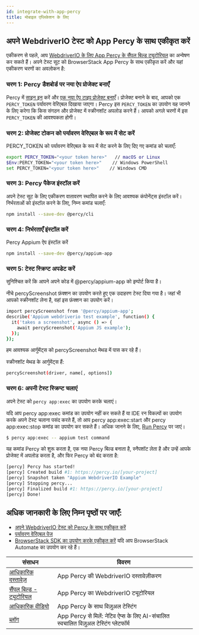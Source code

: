 ```yaml
---
id: integrate-with-app-percy
title: मोबाइल एप्लिकेशन के लिए
---
```


## अपने WebdriverIO टेस्ट को App Percy के साथ एकीकृत करें

एकीकरण से पहले, आप [WebdriverIO के लिए App Percy के सैंपल बिल्ड ट्यूटोरियल](https://www.browserstack.com/docs/app-percy/sample-build/webdriverio-javascript/?utm_source=webdriverio&utm_medium=partnered&utm_campaign=documentation) का अन्वेषण कर सकते हैं।
अपने टेस्ट सूट को BrowserStack App Percy के साथ एकीकृत करें और यहां एकीकरण चरणों का अवलोकन है:

### चरण 1: Percy डैशबोर्ड पर नया ऐप प्रोजेक्ट बनाएँ

Percy में [साइन इन](https://percy.io/signup/?utm_source=webdriverio&utm_medium=partnered&utm_campaign=documentation) करें और [एक नया ऐप टाइप प्रोजेक्ट बनाएँ](https://www.browserstack.com/docs/app-percy/get-started/create-project/?utm_source=webdriverio&utm_medium=partnered&utm_campaign=documentation)। प्रोजेक्ट बनाने के बाद, आपको एक `PERCY_TOKEN` पर्यावरण वेरिएबल दिखाया जाएगा। Percy इस `PERCY_TOKEN` का उपयोग यह जानने के लिए करेगा कि किस संगठन और प्रोजेक्ट में स्क्रीनशॉट अपलोड करने हैं। आपको अगले चरणों में इस `PERCY_TOKEN` की आवश्यकता होगी।

### चरण 2: प्रोजेक्ट टोकन को पर्यावरण वेरिएबल के रूप में सेट करें

PERCY_TOKEN को पर्यावरण वेरिएबल के रूप में सेट करने के लिए दिए गए कमांड को चलाएँ:

```sh
export PERCY_TOKEN="<your token here>"   // macOS or Linux
$Env:PERCY_TOKEN="<your token here>"    // Windows PowerShell
set PERCY_TOKEN="<your token here>"    // Windows CMD
```

### चरण 3: Percy पैकेज इंस्टॉल करें

अपने टेस्ट सूट के लिए एकीकरण वातावरण स्थापित करने के लिए आवश्यक कंपोनेंट्स इंस्टॉल करें।
निर्भरताओं को इंस्टॉल करने के लिए, निम्न कमांड चलाएँ:

```sh
npm install --save-dev @percy/cli
```

### चरण 4: निर्भरताएँ इंस्टॉल करें

Percy Appium ऐप इंस्टॉल करें

```sh
npm install --save-dev @percy/appium-app
```

### चरण 5: टेस्ट स्क्रिप्ट अपडेट करें
सुनिश्चित करें कि आपने अपने कोड में @percy/appium-app को इम्पोर्ट किया है।

नीचे percyScreenshot फ़ंक्शन का उपयोग करते हुए एक उदाहरण टेस्ट दिया गया है। जहां भी आपको स्क्रीनशॉट लेना है, वहां इस फ़ंक्शन का उपयोग करें।

```sh
import percyScreenshot from '@percy/appium-app';
describe('Appium webdriverio test example', function() {
  it('takes a screenshot', async () => {
    await percyScreenshot('Appium JS example');
  });
});
```
हम आवश्यक आर्गुमेंट्स को percyScreenshot मेथड में पास कर रहे हैं।

स्क्रीनशॉट मेथड के आर्गुमेंट्स हैं:

```sh
percyScreenshot(driver, name[, options])
```
### चरण 6: अपनी टेस्ट स्क्रिप्ट चलाएं

अपने टेस्ट को `percy app:exec` का उपयोग करके चलाएं।

यदि आप percy app:exec कमांड का उपयोग नहीं कर सकते हैं या IDE रन विकल्पों का उपयोग करके अपने टेस्ट चलाना पसंद करते हैं, तो आप percy app:exec:start और percy app:exec:stop कमांड का उपयोग कर सकते हैं। अधिक जानने के लिए, [Run Percy](https://www.browserstack.com/docs/app-percy/references/commands/?utm_source=webdriverio&utm_medium=partnered&utm_campaign=documentation) पर जाएं।

```sh
$ percy app:exec -- appium test command
```
यह कमांड Percy को शुरू करता है, एक नया Percy बिल्ड बनाता है, स्नैपशॉट लेता है और उन्हें आपके प्रोजेक्ट में अपलोड करता है, और फिर Percy को बंद करता है:


```sh
[percy] Percy has started!
[percy] Created build #1: https://percy.io/[your-project]
[percy] Snapshot taken "Appium WebdriverIO Example"
[percy] Stopping percy...
[percy] Finalized build #1: https://percy.io/[your-project]
[percy] Done!
```

## अधिक जानकारी के लिए निम्न पृष्ठों पर जाएँ:
- [अपने WebdriverIO टेस्ट को Percy के साथ एकीकृत करें](https://www.browserstack.com/docs/app-percy/integrate/webdriverio-javascript/?utm_source=webdriverio&utm_medium=partnered&utm_campaign=documentation)
- [पर्यावरण वेरिएबल पेज](https://www.browserstack.com/docs/app-percy/get-started/set-env-var/?utm_source=webdriverio&utm_medium=partnered&utm_campaign=documentation)
- [BrowserStack SDK का उपयोग करके एकीकृत करें](https://www.browserstack.com/docs/app-percy/integrate-bstack-sdk/webdriverio/?utm_source=webdriverio&utm_medium=partnered&utm_campaign=documentation) यदि आप BrowserStack Automate का उपयोग कर रहे हैं।


| संसाधन                                                                                                                                                            | विवरण                       |
|---------------------------------------------------------------------------------------------------------------------------------------------------------------------|-----------------------------------|
| [आधिकारिक दस्तावेज़](https://www.browserstack.com/docs/app-percy/integrate/webdriverio-javascript/?utm_source=webdriverio&utm_medium=partnered&utm_campaign=documentation)             | App Percy की WebdriverIO दस्तावेज़ीकरण |
| [सैंपल बिल्ड - ट्यूटोरियल](https://www.browserstack.com/docs/app-percy/sample-build/webdriverio-javascript/?utm_source=webdriverio&utm_medium=partnered&utm_campaign=documentation) | App Percy का WebdriverIO ट्यूटोरियल      |
| [आधिकारिक वीडियो](https://youtu.be/a4I_RGFdwvc/?utm_source=webdriverio&utm_medium=partnered&utm_campaign=documentation)                                              | App Percy के साथ विज़ुअल टेस्टिंग         |
| [ब्लॉग](https://www.browserstack.com/blog/product-launch-app-percy/?utm_source=webdriverio&utm_medium=partnered&utm_campaign=documentation)                    | App Percy से मिलें: नेटिव ऐप्स के लिए AI-संचालित स्वचालित विज़ुअल टेस्टिंग प्लेटफॉर्म    |